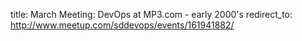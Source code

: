 title: March Meeting: DevOps at MP3.com - early 2000's
redirect_to: http://www.meetup.com/sddevops/events/161941882/